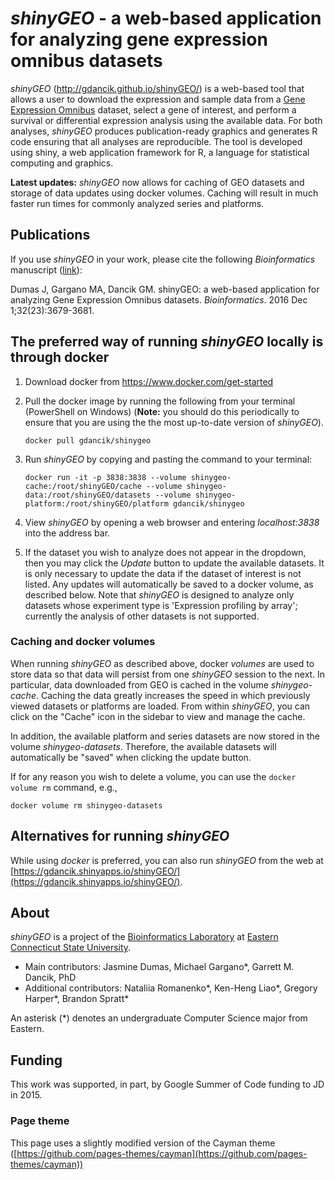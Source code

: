 # *shinyGEO* - a web-based application for analyzing gene expression omnibus datasets

*shinyGEO* (http://gdancik.github.io/shinyGEO/) is a web-based tool that allows a user to download the expression and sample data from a [Gene Expression Omnibus](http://www.ncbi.nlm.nih.gov/geo/browse/) dataset, select a gene of interest, and perform a survival or differential expression analysis using the available data. For both analyses, *shinyGEO* produces publication-ready graphics and generates R code ensuring that all analyses are reproducible. The tool is developed using shiny, a web application framework for R, a language for statistical computing and graphics.

**Latest updates:** *shinyGEO* now allows for caching of GEO datasets and storage of data updates using docker volumes. Caching will result in much faster run times for commonly analyzed series and platforms.

## Publications

If you use *shinyGEO* in your work, please cite the following *Bioinformatics* manuscript ([link](http://bioinformatics.oxfordjournals.org/content/early/2016/08/07/bioinformatics.btw519.abstract)):

Dumas J, Gargano MA, Dancik GM. shinyGEO: a web-based application for analyzing Gene Expression Omnibus datasets. *Bioinformatics*. 2016 Dec 1;32(23):3679-3681. 

## The preferred way of running *shinyGEO* locally is through docker

1. Download docker from https://www.docker.com/get-started

2. Pull the docker image by running the following from your terminal (PowerShell on Windows) (**Note:** you should do this periodically to ensure that you are using the the most up-to-date version of *shinyGEO*). 		

    ```
    docker pull gdancik/shinygeo
    ```

3. Run *shinyGEO* by copying and pasting the command to your terminal: 

    ```
    docker run -it -p 3838:3838 --volume shinygeo-cache:/root/shinyGEO/cache --volume shinygeo-data:/root/shinyGEO/datasets --volume shinygeo-platform:/root/shinyGEO/platform gdancik/shinygeo
    ```

4. View *shinyGEO* by opening a web browser and entering *localhost:3838* into the address bar.

5. If the dataset you wish to analyze does not appear in the dropdown, then you may click the *Update* button to update the available datasets. It is only necessary to update the data if the dataset of interest is not listed. Any updates will automatically be saved to a docker volume, as described below. Note that *shinyGEO* is designed to analyze only datasets whose experiment type is 'Expression profiling by array';  currently the analysis of other datasets is not supported.

### Caching and docker volumes

When running *shinyGEO* as described above, docker *volumes* are used to store data so that data will persist from one *shinyGEO* session to the next. In particular, data downloaded from GEO is cached in the volume *shinygeo-cache*. Caching the data greatly increases the speed in which previously viewed datasets or platforms are loaded. From within *shinyGEO*, you can click on the "Cache" icon in the sidebar to view and manage the cache. 

In addition, the available platform and series datasets are now stored in the volume *shinygeo-datasets*. Therefore, the available datasets will automatically be "saved" when clicking the update button. 

If for any reason you wish to delete a volume, you can use the `docker volume rm` command, e.g.,

```
docker volume rm shinygeo-datasets
```

## Alternatives for running *shinyGEO*

While using *docker* is preferred, you can also run *shinyGEO* from the web at [https://gdancik.shinyapps.io/shinyGEO/](https://gdancik.shinyapps.io/shinyGEO/).

## About

*shinyGEO* is a project of the [Bioinformatics Laboratory](https://gdancik.github.io/bioinformatics) at [Eastern Connecticut State University](https://www.easternct.edu). 

   - Main contributors: Jasmine Dumas, Michael Gargano*, Garrett M. Dancik, PhD
   - Additional contributors: Nataliia Romanenko*, Ken-Heng Liao*, Gregory Harper*, Brandon Spratt* 

An asterisk (\*) denotes an undergraduate Computer Science major from Eastern.

## Funding

This work was supported, in part, by Google Summer of Code funding to JD in 2015. 

### Page theme

This page uses a slightly modified version of the Cayman theme ([https://github.com/pages-themes/cayman](https://github.com/pages-themes/cayman))
